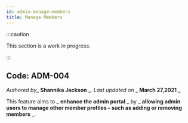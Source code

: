 ```yaml
---
id: admin-manage-members
title: Manage Members
---
```


:::caution

This section is a work in progress.

:::

## Code: ADM-004
_Authored by__ **Shannika Jackson** __. Last updated on_ _ **March 27,2021** _

This feature aims to _ **enhance the admin portal** _ by _ **allowing admin users to manage other member profiles - such as adding or removing members** _.